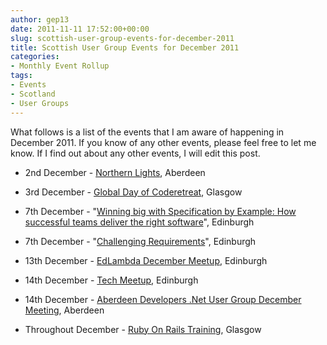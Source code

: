 ```yaml
---
author: gep13
date: 2011-11-11 17:52:00+00:00
slug: scottish-user-group-events-for-december-2011
title: Scottish User Group Events for December 2011
categories:
- Monthly Event Rollup
tags:
- Events
- Scotland
- User Groups
---
```


What follows is a list of the events that I am aware of happening in December 2011. If you know of any other events, please feel free to let me know. If I find out about any other events, I will edit this post.






  * 2nd December - [Northern Lights](http://northern-lights.heroku.com/), Aberdeen


  * 3rd December - [Global Day of Coderetreat](http://www.eventbrite.com/event/2471949668), Glasgow


  * 7th December - "[Winning big with Specification by Example: How successful teams deliver the right software](http://edinburgh.bcs.org.uk/courses/specification_by_example.htm)", Edinburgh


  * 7th December - "[Challenging Requirements](http://edinburgh.bcs.org.uk/events/2011-12/111207.htm)", Edinburgh


  * 13th December - [EdLambda December Meetup](http://www.edlambda.co.uk/coming-up/decembermeetup-13122011), Edinburgh


  * 14th December - [Tech Meetup](http://techmeetup.co.uk/), Edinburgh


  * 14th December - [Aberdeen Developers .Net User Group December Meeting](http://adnuguk-dec2011.eventbrite.com/?ref=ebtn), Aberdeen


  * Throughout December - [Ruby On Rails Training](http://www.glasgowtechnet.com/events/39464772/?eventId=39464772&action=detail), Glasgow


